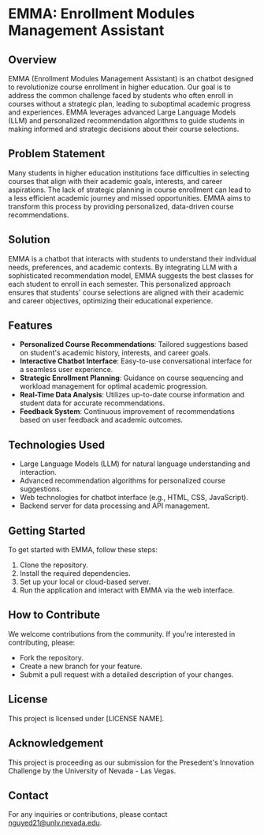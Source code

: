 # EMMA: Enrollment Modules Management Assistant

## Overview
EMMA (Enrollment Modules Management Assistant) is an chatbot designed to revolutionize course enrollment in higher education. Our goal is to address the common challenge faced by students who often enroll in courses without a strategic plan, leading to suboptimal academic progress and experiences. EMMA leverages advanced Large Language Models (LLM) and personalized recommendation algorithms to guide students in making informed and strategic decisions about their course selections.

## Problem Statement
Many students in higher education institutions face difficulties in selecting courses that align with their academic goals, interests, and career aspirations. The lack of strategic planning in course enrollment can lead to a less efficient academic journey and missed opportunities. EMMA aims to transform this process by providing personalized, data-driven course recommendations.

## Solution
EMMA is a chatbot that interacts with students to understand their individual needs, preferences, and academic contexts. By integrating LLM with a sophisticated recommendation model, EMMA suggests the best classes for each student to enroll in each semester. This personalized approach ensures that students' course selections are aligned with their academic and career objectives, optimizing their educational experience.

## Features
- **Personalized Course Recommendations**: Tailored suggestions based on student's academic history, interests, and career goals.
- **Interactive Chatbot Interface**: Easy-to-use conversational interface for a seamless user experience.
- **Strategic Enrollment Planning**: Guidance on course sequencing and workload management for optimal academic progression.
- **Real-Time Data Analysis**: Utilizes up-to-date course information and student data for accurate recommendations.
- **Feedback System**: Continuous improvement of recommendations based on user feedback and academic outcomes.

## Technologies Used
- Large Language Models (LLM) for natural language understanding and interaction.
- Advanced recommendation algorithms for personalized course suggestions.
- Web technologies for chatbot interface (e.g., HTML, CSS, JavaScript).
- Backend server for data processing and API management.

## Getting Started
To get started with EMMA, follow these steps:
1. Clone the repository.
2. Install the required dependencies.
3. Set up your local or cloud-based server.
4. Run the application and interact with EMMA via the web interface.

## How to Contribute
We welcome contributions from the community. If you're interested in contributing, please:
- Fork the repository.
- Create a new branch for your feature.
- Submit a pull request with a detailed description of your changes.

## License
This project is licensed under [LICENSE NAME].

## Acknowledgement
This project is proceeding as our submission for the Presedent's Innovation Challenge by the University of Nevada - Las Vegas.

## Contact
For any inquiries or contributions, please contact nguyed21@unlv.nevada.edu.
